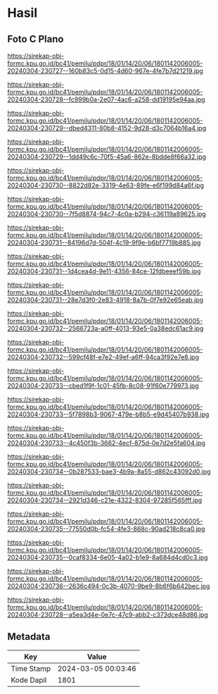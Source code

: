 # Hasil

## Foto C Plano

https://sirekap-obj-formc.kpu.go.id/bc41/pemilu/pdpr/18/01/14/20/06/1801142006005-20240304-230727--160b83c5-0d15-4d60-967e-4fe7b7d21219.jpg

https://sirekap-obj-formc.kpu.go.id/bc41/pemilu/pdpr/18/01/14/20/06/1801142006005-20240304-230728--fc999b0a-2e07-4ac6-a258-dd19195e94aa.jpg

https://sirekap-obj-formc.kpu.go.id/bc41/pemilu/pdpr/18/01/14/20/06/1801142006005-20240304-230729--dbed4311-80b8-4152-9d28-d3c7064b16a4.jpg

https://sirekap-obj-formc.kpu.go.id/bc41/pemilu/pdpr/18/01/14/20/06/1801142006005-20240304-230729--1dd49c6c-70f5-45a6-862e-8bdde8f66a32.jpg

https://sirekap-obj-formc.kpu.go.id/bc41/pemilu/pdpr/18/01/14/20/06/1801142006005-20240304-230730--8822d82e-3319-4e63-89fe-e6f199d84a6f.jpg

https://sirekap-obj-formc.kpu.go.id/bc41/pemilu/pdpr/18/01/14/20/06/1801142006005-20240304-230730--7f5d8874-94c7-4c0a-b294-c36119a89625.jpg

https://sirekap-obj-formc.kpu.go.id/bc41/pemilu/pdpr/18/01/14/20/06/1801142006005-20240304-230731--84196d7d-504f-4c19-9f9e-b6bf7719b885.jpg

https://sirekap-obj-formc.kpu.go.id/bc41/pemilu/pdpr/18/01/14/20/06/1801142006005-20240304-230731--1d4cea4d-9e11-4356-84ce-12fdbeeef59b.jpg

https://sirekap-obj-formc.kpu.go.id/bc41/pemilu/pdpr/18/01/14/20/06/1801142006005-20240304-230731--28e7d3f0-2e83-4918-8a7b-0f7e92e65eab.jpg

https://sirekap-obj-formc.kpu.go.id/bc41/pemilu/pdpr/18/01/14/20/06/1801142006005-20240304-230732--2566723a-a0ff-4013-93e5-0a38edc61ac9.jpg

https://sirekap-obj-formc.kpu.go.id/bc41/pemilu/pdpr/18/01/14/20/06/1801142006005-20240304-230732--599cf48f-e7e2-49ef-a6ff-94ca3f92e7e8.jpg

https://sirekap-obj-formc.kpu.go.id/bc41/pemilu/pdpr/18/01/14/20/06/1801142006005-20240304-230733--cbed1f9f-1c01-45fb-8c08-91f60e779973.jpg

https://sirekap-obj-formc.kpu.go.id/bc41/pemilu/pdpr/18/01/14/20/06/1801142006005-20240304-230733--5f7898b3-9067-479e-b8b5-e9d45407b938.jpg

https://sirekap-obj-formc.kpu.go.id/bc41/pemilu/pdpr/18/01/14/20/06/1801142006005-20240304-230733--4c450f3b-3662-4ecf-875d-0e7d2e5fa604.jpg

https://sirekap-obj-formc.kpu.go.id/bc41/pemilu/pdpr/18/01/14/20/06/1801142006005-20240304-230734--0b287533-bae3-4b9a-8a55-d862c43092d0.jpg

https://sirekap-obj-formc.kpu.go.id/bc41/pemilu/pdpr/18/01/14/20/06/1801142006005-20240304-230734--2921d346-c21e-4322-8304-97285f565fff.jpg

https://sirekap-obj-formc.kpu.go.id/bc41/pemilu/pdpr/18/01/14/20/06/1801142006005-20240304-230735--77550d0b-fc54-4fe3-868c-90ad218c8ca0.jpg

https://sirekap-obj-formc.kpu.go.id/bc41/pemilu/pdpr/18/01/14/20/06/1801142006005-20240304-230735--0caf8334-6e05-4a02-b1e9-8a684d4cd0c3.jpg

https://sirekap-obj-formc.kpu.go.id/bc41/pemilu/pdpr/18/01/14/20/06/1801142006005-20240304-230736--2636c494-0c3b-4070-9be9-8b6f6b642bec.jpg

https://sirekap-obj-formc.kpu.go.id/bc41/pemilu/pdpr/18/01/14/20/06/1801142006005-20240304-230728--a5ea3d4e-0e7c-47c9-abb2-c373dce48d86.jpg


## Metadata

| Key        | Value               |
| ---------- | ------------------- |
| Time Stamp | 2024-03-05 00:03:46 |
| Kode Dapil | 1801                |



